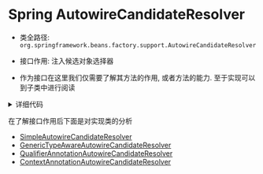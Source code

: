# Spring AutowireCandidateResolver
- 类全路径: `org.springframework.beans.factory.support.AutowireCandidateResolver`
- 接口作用: 注入候选对象选择器

- 作为接口在这里我们仅需要了解其方法的作用, 或者方法的能力. 至于实现可以到子类中进行阅读


<details>
<summary>详细代码</summary>

```java

public interface AutowireCandidateResolver {

	/**
	 * Determine whether the given bean definition qualifies as an
	 * autowire candidate for the given dependency.
	 * <p>The default implementation checks
	 * {@link org.springframework.beans.factory.config.BeanDefinition#isAutowireCandidate()}.
	 *
	 * 是否是自动注入的候选者
	 * @param bdHolder the bean definition including bean name and aliases
	 * @param descriptor the descriptor for the target method parameter or field
	 * @return whether the bean definition qualifies as autowire candidate
	 * @see org.springframework.beans.factory.config.BeanDefinition#isAutowireCandidate()
	 */
	default boolean isAutowireCandidate(BeanDefinitionHolder bdHolder, DependencyDescriptor descriptor) {
		return bdHolder.getBeanDefinition().isAutowireCandidate();
	}

	/**
	 * Determine whether the given descriptor is effectively required.
	 * <p>The default implementation checks {@link DependencyDescriptor#isRequired()}.
	 * 是否必须
	 * @param descriptor the descriptor for the target method parameter or field
	 * @return whether the descriptor is marked as required or possibly indicating
	 * non-required status some other way (e.g. through a parameter annotation)
	 * @since 5.0
	 * @see DependencyDescriptor#isRequired()
	 */
	default boolean isRequired(DependencyDescriptor descriptor) {
		return descriptor.isRequired();
	}

	/**
	 * Determine whether the given descriptor declares a qualifier beyond the type
	 * (typically - but not necessarily - a specific kind of annotation).
	 * <p>The default implementation returns {@code false}.
	 *
	 * 以来描述符是否存在对应的对象
	 * @param descriptor the descriptor for the target method parameter or field
	 * @return whether the descriptor declares a qualifier, narrowing the candidate
	 * status beyond the type match
	 * @since 5.1
	 * @see org.springframework.beans.factory.annotation.QualifierAnnotationAutowireCandidateResolver#hasQualifier
	 */
	default boolean hasQualifier(DependencyDescriptor descriptor) {
		return false;
	}

	/**
	 * Determine whether a default value is suggested for the given dependency.
	 * <p>The default implementation simply returns {@code null}.
	 *
	 * 获取数据(可能存在默认值)
	 * @param descriptor the descriptor for the target method parameter or field
	 * @return the value suggested (typically an expression String),
	 * or {@code null} if none found
	 * @since 3.0
	 */
	@Nullable
	default Object getSuggestedValue(DependencyDescriptor descriptor) {
		return null;
	}

	/**
	 * Build a proxy for lazy resolution of the actual dependency target,
	 * if demanded by the injection point.
	 * <p>The default implementation simply returns {@code null}.
	 *
	 * 延迟加载对象
	 * @param descriptor the descriptor for the target method parameter or field
	 * @param beanName the name of the bean that contains the injection point
	 * @return the lazy resolution proxy for the actual dependency target,
	 * or {@code null} if straight resolution is to be performed
	 * @since 4.0
	 */
	@Nullable
	default Object getLazyResolutionProxyIfNecessary(DependencyDescriptor descriptor, @Nullable String beanName) {
		return null;
	}

}
```

</details>


在了解接口作用后下面是对实现类的分析


- [SimpleAutowireCandidateResolver](Spring-SimpleAutowireCandidateResolver.md)
- [GenericTypeAwareAutowireCandidateResolver](Spring-GenericTypeAwareAutowireCandidateResolver.md)
- [QualifierAnnotationAutowireCandidateResolver](Spring-QualifierAnnotationAutowireCandidateResolver.md)
- [ContextAnnotationAutowireCandidateResolver](./Spring-ContextAnnotationAutowireCandidateResolver-未完成.md)